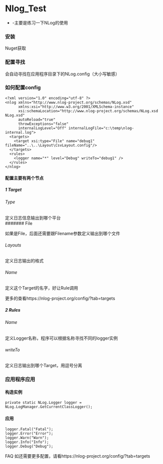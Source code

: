 # Nlog_Test

- -主要是练习一下NLog的使用


### 安装	
Nuget获取
### 配置寻找	
会自动寻找在应用程序目录下的NLog.config（大小写敏感）
### 如何配置config
```
<?xml version="1.0" encoding="utf-8" ?>
<nlog xmlns="http://www.nlog-project.org/schemas/NLog.xsd"
      xmlns:xsi="http://www.w3.org/2001/XMLSchema-instance"
      xsi:schemaLocation="http://www.nlog-project.org/schemas/NLog.xsd NLog.xsd"
      autoReload="true"
      throwExceptions="false"
      internalLogLevel="Off" internalLogFile="c:\temp\nlog-internal.log">
  <targets>
    <target xsi:type="File" name="debug1" fileName="..\..\Layout\CsvLayout.config"/>
  </targets>
  <rules>
    <logger name="*" level="Debug" writeTo="debug1" />
  </rules>
</nlog>
 ```
 
#### 配置主要有两个节点
##### 1 	Target	
###### Type	
定义日志信息输出到哪个平台	
####### File	

如果是File，后面还需要跟Filename参数定义输出到哪个文件	 	 
###### Layouts	
定义日志输出的格式	 	 
	 
###### Name	
定义这个Target的名字，好让Rule调用
 
更多的查看https://nlog-project.org/config/?tab=targets

##### 2	Rules	
######  Name	
定义Logger名称，程序可以根据名称寻找不同的logger实例	 
######   writeTo	
定义日志输出到哪个Target，用逗号分离	 

###  应用程序应用	
#### 构造实例	 
```
private static NLog.Logger logger = NLog.LogManager.GetCurrentClassLogger();
```
#### 应用	
```
logger.Fatal("Fatal");
logger.Error("Error");
logger.Warn("Warn");
logger.Info("Info");
logger.Debug("Debug");
```

FAQ	如还需要更多配置，请看https://nlog-project.org/config/?tab=targets


